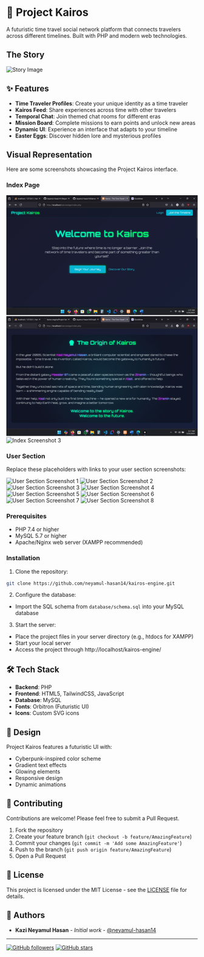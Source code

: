 # 🔮 Project Kairos

A futuristic time travel social network platform that connects travelers across different timelines. Built with PHP and modern web technologies.

## The Story

![Story Image](path/to/your/story-image.png)

## ✨ Features

- **Time Traveler Profiles**: Create your unique identity as a time traveler
- **Kairos Feed**: Share experiences across time with other travelers
- **Temporal Chat**: Join themed chat rooms for different eras
- **Mission Board**: Complete missions to earn points and unlock new areas
- **Dynamic UI**: Experience an interface that adapts to your timeline
- **Easter Eggs**: Discover hidden lore and mysterious profiles

## Visual Representation

Here are some screenshots showcasing the Project Kairos interface.

### Index Page

![Index Screenshot 1](https://github.com/neyamul-hasan14/kairos-engine/blob/main/Project%20Sample_SS/Index%20page/Kairos%201.png)
![Index Screenshot 2](https://github.com/neyamul-hasan14/kairos-engine/blob/main/Project%20Sample_SS/Index%20page/Kairos%202.png)
![Index Screenshot 3](path/to/your/index-screenshot-3.png)

### User Section

Replace these placeholders with links to your user section screenshots:

![User Section Screenshot 1](path/to/your/user-screenshot-1.png)
![User Section Screenshot 2](path/to/your/user-screenshot-2.png)
![User Section Screenshot 3](path/to/your/user-screenshot-3.png)
![User Section Screenshot 4](path/to/your/user-screenshot-4.png)
![User Section Screenshot 5](path/to/your/user-screenshot-5.png)
![User Section Screenshot 6](path/to/your/user-screenshot-6.png)
![User Section Screenshot 7](path/to/your/user-screenshot-7.png)
![User Section Screenshot 8](path/to/your/user-screenshot-8.png) 



### Prerequisites

- PHP 7.4 or higher
- MySQL 5.7 or higher
- Apache/Nginx web server (XAMPP recommended)

### Installation

1. Clone the repository:
```bash
git clone https://github.com/neyamul-hasan14/kairos-engine.git
```

2. Configure the database:
- Import the SQL schema from `database/schema.sql` into your MySQL database

3. Start the server:
- Place the project files in your server directory (e.g., htdocs for XAMPP)
- Start your local server
- Access the project through http://localhost/kairos-engine/

## 🛠️ Tech Stack

- **Backend**: PHP
- **Frontend**: HTML5, TailwindCSS, JavaScript
- **Database**: MySQL
- **Fonts**: Orbitron (Futuristic UI)
- **Icons**: Custom SVG icons

## 🎨 Design

Project Kairos features a futuristic UI with:
- Cyberpunk-inspired color scheme
- Gradient text effects
- Glowing elements
- Responsive design
- Dynamic animations

## 🤝 Contributing

Contributions are welcome! Please feel free to submit a Pull Request.

1. Fork the repository
2. Create your feature branch (`git checkout -b feature/AmazingFeature`)
3. Commit your changes (`git commit -m 'Add some AmazingFeature'`)
4. Push to the branch (`git push origin feature/AmazingFeature`)
5. Open a Pull Request

## 📝 License

This project is licensed under the MIT License - see the [LICENSE](LICENSE) file for details.

## 👥 Authors

- **Kazi Neyamul Hasan** - *Initial work* - [@neyamul-hasan14](https://github.com/neyamul-hasan14)

---


[![GitHub followers](https://img.shields.io/github/followers/neyamul-hasan14?label=Follow&style=social)](https://github.com/neyamul-hasan14)
[![GitHub stars](https://img-camo.githubusercontent.com/5f45a52c3d3c49662870f1420d15124ff064b086a7f490ca3357811318288b71/68747470733a2f2f696d672e736869656c64732e696f2f6769746875622f73746172732f6e6579616d756c2d686173616e31343f7374796c653d736f6369616c)](https://github.com/neyamul-hasan14)

